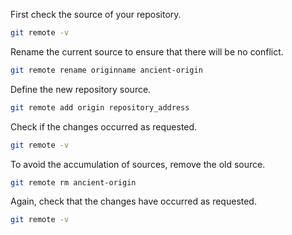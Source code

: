 First check the source of your repository.

``` bash
git remote -v
```

Rename the current source to ensure that there will be no conflict.

``` bash
git remote rename originname ancient-origin
```

Define the new repository source.
``` bash
git remote add origin repository_address
```

Check if the changes occurred as requested.
``` bash
git remote -v
```

To avoid the accumulation of sources, remove the old source.
``` bash
git remote rm ancient-origin
```

Again, check that the changes have occurred as requested.
``` bash
git remote -v
```
